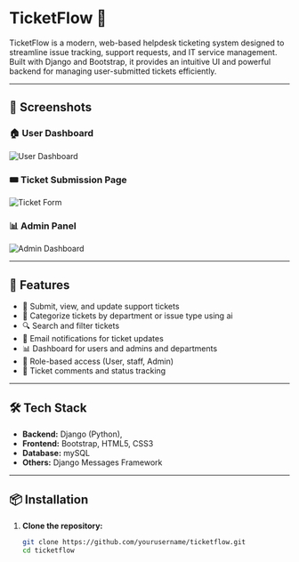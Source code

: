 # TicketFlow 🎫

TicketFlow is a modern, web-based helpdesk ticketing system designed to streamline issue tracking, support requests, and IT service management.
Built with Django and Bootstrap, it provides an intuitive UI and powerful backend for managing user-submitted tickets efficiently.

---

## 📸 Screenshots

### 🏠 User Dashboard

![User Dashboard](https://via.placeholder.com/800x400.png?text=User+Dashboard)

### 🎟️ Ticket Submission Page

![Ticket Form](https://via.placeholder.com/800x400.png?text=Ticket+Submission+Form)

### 📊 Admin Panel

![Admin Dashboard](https://via.placeholder.com/800x400.png?text=Admin+Panel)

---

## 🚀 Features

- 📝 Submit, view, and update support tickets
- 📂 Categorize tickets by department or issue type using ai
- 🔍 Search and filter tickets
- 🔔 Email notifications for ticket updates
- 📊 Dashboard for users and admins and departments
- 🔐 Role-based access (User, staff, Admin)
- 💬 Ticket comments and status tracking

---

## 🛠 Tech Stack

- **Backend:** Django (Python),
- **Frontend:** Bootstrap, HTML5, CSS3
- **Database:** mySQL 
- **Others:** Django Messages Framework

---

## 📦 Installation

1. **Clone the repository:**
   ```bash
   git clone https://github.com/yourusername/ticketflow.git
   cd ticketflow
